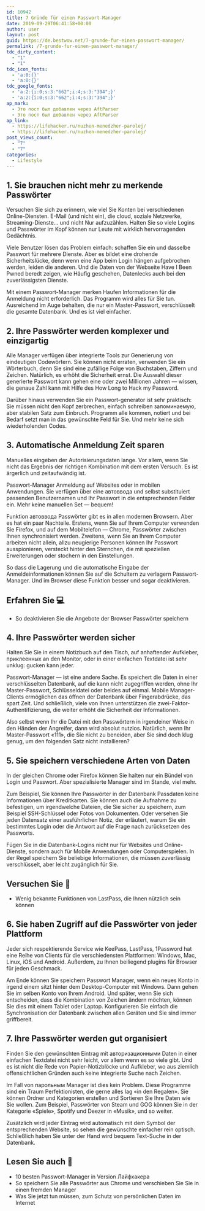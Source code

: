 ```yaml
---
id: 10942
title: 7 Gründe für einen Passwort-Manager
date: 2019-09-29T06:41:58+00:00
author: user
layout: post
guid: https://de.bestwow.net/7-grunde-fur-einen-passwort-manager/
permalink: /7-grunde-fur-einen-passwort-manager/
tdc_dirty_content:
  - "1"
  - "1"
tdc_icon_fonts:
  - 'a:0:{}'
  - 'a:0:{}'
tdc_google_fonts:
  - 'a:2:{i:0;s:3:"662";i:4;s:3:"394";}'
  - 'a:2:{i:0;s:3:"662";i:4;s:3:"394";}'
ap_mark:
  - Это пост был добавлен через AftParser
  - Это пост был добавлен через AftParser
ap_link:
  - https://lifehacker.ru/nuzhen-menedzher-parolej/
  - https://lifehacker.ru/nuzhen-menedzher-parolej/
post_views_count:
  - "7"
  - "7"
categories:
  - Lifestyle
---
```

## 1. Sie brauchen nicht mehr zu merkende Passwörter

Versuchen Sie sich zu erinnern, wie viel Sie Konten bei verschiedenen Online-Diensten. E-Mail (und nicht ein), die cloud, soziale Netzwerke, Streaming-Dienste&#8230; und nicht Nur aufzuzählen. Halten Sie so viele Logins und Passwörter im Kopf können nur Leute mit wirklich hervorragenden Gedächtnis.

Viele Benutzer lösen das Problem einfach: schaffen Sie ein und dasselbe Passwort für mehrere Dienste. Aber es bildet eine drohende Sicherheitslücke, denn wenn eine App beim Login hängen aufgebrochen werden, leiden die anderen. Und die Daten von der Webseite Have I Been Pwned beredt zeigen, wie Häufig geschehen, Datenlecks auch bei den zuverlässigsten Dienste.

Mit einem Passwort-Manager merken Haufen Informationen für die Anmeldung nicht erforderlich. Das Programm wird alles für Sie tun. Ausreichend im Auge behalten, die nur ein Master-Passwort, verschlüsselt die gesamte Datenbank. Und es ist viel einfacher.

## 2. Ihre Passwörter werden komplexer und einzigartig

Alle Manager verfügen über integrierte Tools zur Generierung von eindeutigen Codewörtern. Sie können nicht erraten, verwenden Sie ein Wörterbuch, denn Sie sind eine zufällige Folge von Buchstaben, Ziffern und Zeichen. Natürlich, es erhöht die Sicherheit ernst. Die Auswahl dieser generierte Passwort kann gehen eine oder zwei Millionen Jahren — wissen, die genaue Zahl kann mit Hilfe des How Long to Hack my Password.

Darüber hinaus verwenden Sie ein Passwort-generator ist sehr praktisch: Sie müssen nicht den Kopf zerbrechen, einfach schreiben запоминаемую, aber stabilen Satz zum Einbruch. Programm alle kommen, notiert und bei Bedarf setzt man in das gewünschte Feld für Sie. Und mehr keine sich wiederholenden Codes.

## 3. Automatische Anmeldung Zeit sparen

Manuelles eingeben der Autorisierungsdaten lange. Vor allem, wenn Sie nicht das Ergebnis der richtigen Kombination mit dem ersten Versuch. Es ist ärgerlich und zeitaufwändig ist.

Passwort-Manager Anmeldung auf Websites oder in mobilen Anwendungen. Sie verfügen über eine автоввода und selbst substituiert passenden Benutzernamen und Ihr Passwort in die entsprechenden Felder ein. Mehr keine manuellen Set — bequem!

Funktion автоввода Passwörter gibt es in allen modernen Browsern. Aber es hat ein paar Nachteile. Erstens, wenn Sie auf Ihrem Computer verwenden Sie Firefox, und auf dem Mobiltelefon — Chrome, Passwörter zwischen Ihnen synchronisiert werden. Zweitens, wenn Sie an Ihrem Computer arbeiten nicht allein, allzu neugierige Personen können Ihr Passwort ausspionieren, versteckt hinter den Sternchen, die mit speziellen Erweiterungen oder stochern in den Einstellungen.

So dass die Lagerung und die automatische Eingabe der Anmeldeinformationen können Sie auf die Schultern zu verlagern Passwort-Manager. Und im Browser diese Funktion besser und sogar deaktivieren.

<div>
  <h2 class="read-also__title">
    <span>Erfahren Sie</span> <span>💻 </span>
  </h2>
  
  <ul class="read-also__list">
    <li>
      So deaktivieren Sie die Angebote der Browser Passwörter speichern
    </li>
  </ul>
</div>

## 4. Ihre Passwörter werden sicher

Halten Sie Sie in einem Notizbuch auf den Tisch, auf anhaftender Aufkleber, приклеенных an den Monitor, oder in einer einfachen Textdatei ist sehr unklug: gucken kann jeder.

Passwort-Manager — ist eine andere Sache. Es speichert die Daten in einer verschlüsselten Datenbank, auf die kann nicht zugegriffen werden, ohne Ihr Master-Passwort, Schlüsseldatei oder beides auf einmal. Mobile Manager-Clients ermöglichen das öffnen der Datenbank über Fingerabdrücke, das spart Zeit. Und schließlich, viele von Ihnen unterstützen die zwei-Faktor-Authentifizierung, die weiter erhöht die Sicherheit der Informationen.

Also selbst wenn Ihr die Datei mit den Passwörtern in irgendeiner Weise in den Händen der Angreifer, dann wird absolut nutzlos. Natürlich, wenn Ihr Master-Passwort «111», die Sie nicht zu beneiden, aber Sie sind doch klug genug, um den folgenden Satz nicht installieren?

## 5. Sie speichern verschiedene Arten von Daten

In der gleichen Chrome oder Firefox können Sie halten nur ein Bündel von Login und Passwort. Aber spezialisierte Manager sind im Stande, viel mehr.

Zum Beispiel, Sie können Ihre Passwörter in der Datenbank Passdaten keine Informationen über Kreditkarten. Sie können auch die Aufnahme zu befestigen, um irgendwelche Dateien, die Sie sicher zu speichern, zum Beispiel SSH-Schlüssel oder Fotos von Dokumenten. Oder versehen Sie jeden Datensatz einer ausführlichen Notiz, der erläutert, warum Sie ein bestimmtes Login oder die Antwort auf die Frage nach zurücksetzen des Passworts.

Fügen Sie in die Datenbank-Logins nicht nur für Websites und Online-Dienste, sondern auch für Mobile Anwendungen oder Computerspielen. In der Regel speichern Sie beliebige Informationen, die müssen zuverlässig verschlüsselt, aber leicht zugänglich für Sie.

<div>
  <h2 class="read-also__title">
    <span>Versuchen Sie</span> <span>📱 </span>
  </h2>
  
  <ul class="read-also__list">
    <li>
      Wenig bekannte Funktionen von LastPass, die Ihnen nützlich sein können
    </li>
  </ul>
</div>

## 6. Sie haben Zugriff auf die Passwörter von jeder Plattform

Jeder sich respektierende Service wie KeePass, LastPass, 1Password hat eine Reihe von Clients für die verschiedensten Plattformen: Windows, Mac, Linux, iOS und Android. Außerdem, zu Ihnen beiliegend plugins für Browser für jeden Geschmack.

Am Ende können Sie speichern Passwort Manager, wenn ein neues Konto in irgend einem sitzt hinter dem Desktop-Computer mit Windows. Dann gehen Sie im selben Konto von Ihrem Android. Und später, wenn Sie sich entscheiden, dass die Kombination von Zeichen ändern möchten, können Sie dies mit einem Tablet oder Laptop. Konfigurieren Sie einfach die Synchronisation der Datenbank zwischen allen Geräten und Sie sind immer griffbereit.

## 7. Ihre Passwörter werden gut organisiert

Finden Sie den gewünschten Eintrag mit авторизационными Daten in einer einfachen Textdatei nicht sehr leicht, vor allem wenn es so viele gibt. Und es ist nicht die Rede von Papier-Notizblöcke und Aufkleber, wo aus ziemlich offensichtlichen Gründen auch keine integrierte Suche nach Zeichen.

Im Fall von парольным Manager ist dies kein Problem. Diese Programme sind ein Traum Perfektionisten, die gerne alles lag «in den Regalen». Sie können Ordner und Kategorien erstellen und Sortieren Sie Ihre Daten wie Sie wollen. Zum Beispiel, Passwörter von Steam und GOG können Sie in der Kategorie «Spiele», Spotify und Deezer in «Musik», und so weiter.

Zusätzlich wird jeder Eintrag wird automatisch mit dem Symbol der entsprechenden Website, so sehen die gewünschte einfacher rein optisch. Schließlich haben Sie unter der Hand wird bequem Text-Suche in der Datenbank.

<div>
  <h2 class="read-also__title">
    <span>Lesen Sie auch</span> <span>🧐 </span>
  </h2>
  
  <ul class="read-also__list">
    <li>
      10 besten Passwort-Manager in Version Лайфхакера
    </li>
    <li>
      So speichern Sie alle Passwörter aus Chrome und verschieben Sie Sie in einen fremden Manager
    </li>
    <li>
      Was Sie jetzt tun müssen, zum Schutz von persönlichen Daten im Internet
    </li>
  </ul>
</div>